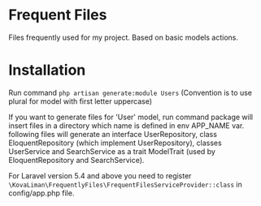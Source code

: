 # Frequent Files

Files frequently used for my project. Based on basic models actions.

# Installation

Run command `php artisan generate:module Users` (Convention is to use plural for model with first letter uppercase)

If you want to generate files for 'User' model, run command package will insert files in a directory which name is
defined in env APP_NAME var. following files will generate an interface UserRepository, class EloquentRepository (which
implement UserRepository), classes UserService and SearchService as a trait ModelTrait (used by EloquentRepository and
SearchService).

For Laravel version 5.4 and above you need to register `\KovaLiman\FrequentlyFiles\FrequentFilesServiceProvider::class`
in config/app.php file.
